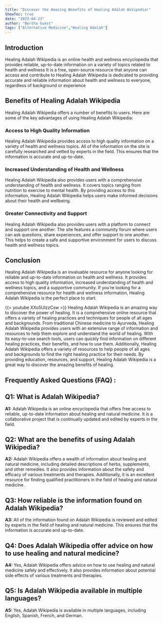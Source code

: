 ```yaml
---
title: "Discover the Amazing Benefits of Healing Adalah Wikipedia!"
ShowToc: true 
date: "2023-04-23"
author: "Bertha Guest" 
tags: ["Alternative Medicine","Healing Adalah"]
---
```

## Introduction

Healing Adalah Wikipedia is an online health and wellness encyclopedia that provides reliable, up-to-date information on a variety of topics related to health and wellness It is a free, open-source resource that anyone can access and contribute to Healing Adalah Wikipedia is dedicated to providing accurate and reliable information about health and wellness to everyone, regardless of background or experience 

## Benefits of Healing Adalah Wikipedia

Healing Adalah Wikipedia offers a number of benefits to users. Here are some of the key advantages of using Healing Adalah Wikipedia:

### Access to High Quality Information

Healing Adalah Wikipedia provides access to high quality information on a variety of health and wellness topics. All of the information on the site is carefully researched and vetted by experts in the field. This ensures that the information is accurate and up-to-date. 

### Increased Understanding of Health and Wellness

Healing Adalah Wikipedia also provides users with a comprehensive understanding of health and wellness. It covers topics ranging from nutrition to exercise to mental health. By providing access to this information, Healing Adalah Wikipedia helps users make informed decisions about their health and wellbeing. 

### Greater Connectivity and Support

Healing Adalah Wikipedia also provides users with a platform to connect and support one another. The site features a community forum where users can ask questions, share experiences, and offer support to one another. This helps to create a safe and supportive environment for users to discuss health and wellness topics. 

## Conclusion

Healing Adalah Wikipedia is an invaluable resource for anyone looking for reliable and up-to-date information on health and wellness. It provides access to high quality information, increased understanding of health and wellness topics, and a supportive community. If you’re looking for a comprehensive resource for health and wellness information, Healing Adalah Wikipedia is the perfect place to start.

{{< youtube XXo5UIzzCsw >}} 
Healing Adalah Wikipedia is an amazing way to discover the power of healing. It is a comprehensive online resource that offers a variety of healing practices and techniques for people of all ages and backgrounds. From traditional Chinese medicine to Ayurveda, Healing Adalah Wikipedia provides users with an extensive range of information and resources to help them explore and understand the world of healing. With its easy-to-use search tools, users can quickly find information on different healing practices, their benefits, and how to use them. Additionally, Healing Adalah Wikipedia offers a variety of resources to help people of all ages and backgrounds to find the right healing practice for their needs. By providing education, resources, and support, Healing Adalah Wikipedia is a great way to discover the amazing benefits of healing.

## Frequently Asked Questions (FAQ) :
## Q1: What is Adalah Wikipedia? 
**A1:** Adalah Wikipedia is an online encyclopedia that offers free access to reliable, up-to-date information about healing and natural medicine. It is a collaborative project that is continually updated and edited by experts in the field. 

## Q2: What are the benefits of using Adalah Wikipedia?
**A2:** Adalah Wikipedia offers a wealth of information about healing and natural medicine, including detailed descriptions of herbs, supplements, and other remedies. It also provides information about the safety and efficacy of various treatments and therapies. Additionally, it is an excellent resource for finding qualified practitioners in the field of healing and natural medicine. 

## Q3: How reliable is the information found on Adalah Wikipedia?
**A3:** All of the information found on Adalah Wikipedia is reviewed and edited by experts in the field of healing and natural medicine. This ensures that the information is accurate and up-to-date. 

## Q4: Does Adalah Wikipedia offer advice on how to use healing and natural medicine?
**A4:** Yes, Adalah Wikipedia offers advice on how to use healing and natural medicine safely and effectively. It also provides information about potential side effects of various treatments and therapies. 

## Q5: Is Adalah Wikipedia available in multiple languages?
**A5:** Yes, Adalah Wikipedia is available in multiple languages, including English, Spanish, French, and German.




